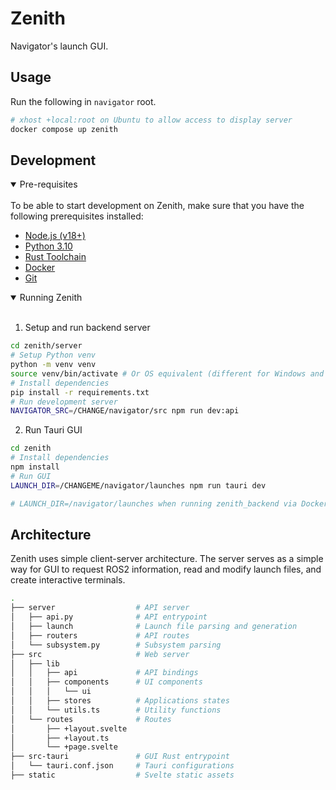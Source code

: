 # Zenith

Navigator's launch GUI.

## Usage

Run the following in `navigator` root.

```bash
# xhost +local:root on Ubuntu to allow access to display server
docker compose up zenith
```

## Development

<details open>
<summary>
Pre-requisites
</summary> <br />
To be able to start development on Zenith, make sure that you have the following prerequisites installed:

- [Node.js (v18+)](https://nodejs.org/en/download)
- [Python 3.10](https://www.python.org/downloads/)
- [Rust Toolchain](https://www.rust-lang.org/tools/install)
- [Docker](https://docs.docker.com/engine/install/)
- [Git](https://git-scm.com/downloads)
</details>

<details open>
<summary>
Running Zenith
</summary> <br />

1. Setup and run backend server

```bash
cd zenith/server
# Setup Python venv
python -m venv venv
source venv/bin/activate # Or OS equivalent (different for Windows and MacOS).
# Install dependencies
pip install -r requirements.txt
# Run development server
NAVIGATOR_SRC=/CHANGE/navigator/src npm run dev:api
```

2. Run Tauri GUI

```bash
cd zenith
# Install dependencies
npm install
# Run GUI
LAUNCH_DIR=/CHANGEME/navigator/launches npm run tauri dev

# LAUNCH_DIR=/navigator/launches when running zenith_backend via Docker
```

</details>

## Architecture

Zenith uses simple client-server architecture. The server serves as a simple way for GUI to request ROS2 information, read and modify launch files, and create interactive terminals.

```bash
.
├── server                  # API server
│   ├── api.py              # API entrypoint
│   ├── launch              # Launch file parsing and generation
│   ├── routers             # API routes
│   └── subsystem.py        # Subsystem parsing
├── src                     # Web server
│   ├── lib
│   │   ├── api             # API bindings
│   │   ├── components      # UI components
│   │   │   └── ui
│   │   ├── stores          # Applications states
│   │   └── utils.ts        # Utility functions
│   └── routes              # Routes
│       ├── +layout.svelte
│       ├── +layout.ts
│       └── +page.svelte
├── src-tauri               # GUI Rust entrypoint
│   └── tauri.conf.json     # Tauri configurations
├── static                  # Svelte static assets
```
